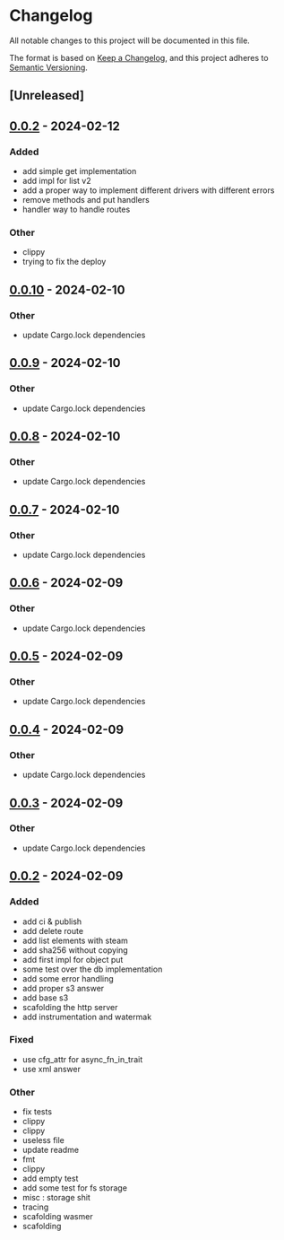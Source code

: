 # Changelog
All notable changes to this project will be documented in this file.

The format is based on [Keep a Changelog](https://keepachangelog.com/en/1.0.0/),
and this project adheres to [Semantic Versioning](https://semver.org/spec/v2.0.0.html).

## [Unreleased]

## [0.0.2](https://github.com/Miaxos/wasmio/compare/wasmio-aws-types-v0.0.1...wasmio-aws-types-v0.0.2) - 2024-02-12

### Added
- add simple get implementation
- add impl for list v2
- add a proper way to implement different drivers with different errors
- remove methods and put handlers
- handler way to handle routes

### Other
- clippy
- trying to fix the deploy

## [0.0.10](https://github.com/Miaxos/wasmio/compare/wasmio-v0.0.9...wasmio-v0.0.10) - 2024-02-10

### Other
- update Cargo.lock dependencies

## [0.0.9](https://github.com/Miaxos/wasmio/compare/wasmio-v0.0.8...wasmio-v0.0.9) - 2024-02-10

### Other
- update Cargo.lock dependencies

## [0.0.8](https://github.com/Miaxos/wasmio/compare/wasmio-v0.0.7...wasmio-v0.0.8) - 2024-02-10

### Other
- update Cargo.lock dependencies

## [0.0.7](https://github.com/Miaxos/wasmio/compare/wasmio-v0.0.6...wasmio-v0.0.7) - 2024-02-10

### Other
- update Cargo.lock dependencies

## [0.0.6](https://github.com/Miaxos/wasmio/compare/wasmio-v0.0.5...wasmio-v0.0.6) - 2024-02-09

### Other
- update Cargo.lock dependencies

## [0.0.5](https://github.com/Miaxos/wasmio/compare/wasmio-v0.0.4...wasmio-v0.0.5) - 2024-02-09

### Other
- update Cargo.lock dependencies

## [0.0.4](https://github.com/Miaxos/wasmio/compare/wasmio-v0.0.3...wasmio-v0.0.4) - 2024-02-09

### Other
- update Cargo.lock dependencies

## [0.0.3](https://github.com/Miaxos/wasmio/compare/wasmio-v0.0.2...wasmio-v0.0.3) - 2024-02-09

### Other
- update Cargo.lock dependencies

## [0.0.2](https://github.com/Miaxos/wasmio/compare/wasmio-v0.0.1...wasmio-v0.0.2) - 2024-02-09

### Added
- add ci & publish
- add delete route
- add list elements with steam
- add sha256 without copying
- add first impl for object put
- some test over the db implementation
- add some error handling
- add proper s3 answer
- add base s3
- scafolding the http server
- add instrumentation and watermak

### Fixed
- use cfg_attr for async_fn_in_trait
- use xml answer

### Other
- fix tests
- clippy
- clippy
- useless file
- update readme
- fmt
- clippy
- add empty test
- add some test for fs storage
- misc : storage shit
- tracing
- scafolding wasmer
- scafolding
